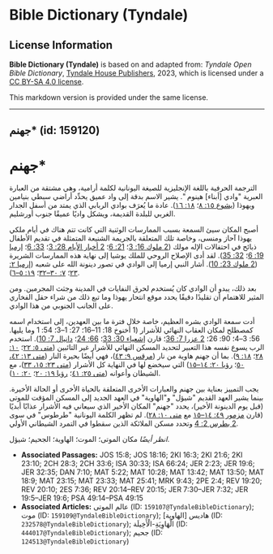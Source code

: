 # Bible Dictionary (Tyndale)

## License Information

**Bible Dictionary (Tyndale)** is based on and adapted from: _Tyndale Open Bible Dictionary_, [Tyndale House Publishers](https://tyndaleopenresources.com/), 2023, which is licensed under a [CC BY-SA 4.0 license](https://creativecommons.org/licenses/by-sa/4.0/legalcode.en).

This markdown version is provided under the same license.



--------------------------------

## جهنم* (id: 159120)

جهنم\*
======

الترجمة الحرفية باللغة الإنجليزية للصيغة اليونانية لكلمة أرامية، وهي مشتقة من العبارة العبرية "وادي \[أبناء] هينوم ". يشير الاسم بدقة إلى واد عميق يحدِّد أراضي سبطي بنيامين ويهوذا ([يشوع ١٥: ٨](https://ref.ly/Josh15:8)؛ [١٨: ١٦](https://ref.ly/Josh18:16)). عادة ما يُعرَف بوادي الربابي الذي يمتد من أسفل الجدار الغربي للبلدة القديمة، ويشكل واديًا عميقًا جنوب أورشليم.

أصبح المكان سيئ السمعة بسبب الممارسات الوثنية التي كانت تتم هناك في أيام ملكي يهوذا آحاز ومنسى، وخاصة تلك المتعلقة بالجريمة الشنيعة المتمثلة في تقديم الأطفال ذبائح في احتفالات الإله مولك ([2 ملوك 16: 3](https://ref.ly/2Kgs16:3)؛ [21: 6](https://ref.ly/2Kgs21:6)؛ [2 أخبار الأيام 28: 3](https://ref.ly/2Chr28:3)؛ [33: 6](https://ref.ly/2Chr33:6)؛ [إرميا 19: 6](https://ref.ly/Jer19:6)؛ [32: 35](https://ref.ly/Jer32:35)). لقد أدى الإصلاح الروحي للملك يوشيا إلى نهاية هذه الممارسات الشريرة ([2 ملوك 23: 10](https://ref.ly/2Kgs23:10)). أشار النبي إرميا إلى الوادي في تصور دينونة الله على شعبه ([إرميا ٢: ٢٣](https://ref.ly/Jer2:23)؛ [٧: ٣٠–٣٢](https://ref.ly/Jer7:30-Jer7:32)؛ [١٩: ٥–٦](https://ref.ly/Jer19:5-Jer19:6)).

بعد ذلك، يبدو أن الوادي كان يُستخدم لحرق النفايات في المدينة وجثث المجرمين. ومن المثير للاهتمام أن تقليدًا دقيقًا يحدد موقع انتحار يهوذا وما تبع ذلك من شراء حقل الفخاري على الجانب الجنوبي من هذا الوادي.

أدت سمعة الوادي بشره العظيم، خاصة خلال فترة ما بين العهدين، إلى استخدام اسمه كمصطلح لمكان العقاب النهائي للأشرار (1 أخنوخ 18: 11–16؛ 27: 1–3؛ 54: 1 وما يليها. 56: 3–4؛ 90: 26؛ [2 عزرا 7: 36](https://ref.ly/2Esd7:36)؛ قارن [إشعياء 30: 33](https://ref.ly/Isa30:33)؛ [66: 24](https://ref.ly/Isa66:24)؛ [دانيال 7: 10](https://ref.ly/Dan7:10)). استخدم الرب يسوع نفسه هذا التعبير لتحديد المسكن النهائي للأشرار غير التائبين ([متى ٥: ٢٢](https://ref.ly/Matt5:22)؛ [١٠: ٢٨](https://ref.ly/Matt10:28)؛ [١٨: ٩](https://ref.ly/Matt18:9)). بما أن جهنم هاوية من نار ([مرقس ٩: ٤٣](https://ref.ly/Mark9:43))، فهي أيضًا بحيرة النار ([متى ١٣: ٤٢، ٥٠](https://ref.ly/Matt13:42)؛ [رؤيا ٢٠: ١٤–١٥](https://ref.ly/Rev20:14-Rev20:15)) التي سيخضع لها في النهاية كل الأشرار ([متى ٢٣: ١٥، ٣٣](https://ref.ly/Matt23:15))، مع الشيطان وأعوانه ([متى ٢٥: ٤١](https://ref.ly/Matt25:41)؛ [رؤيا ١٩: ٢٠](https://ref.ly/Rev19:20)؛ [٢٠: ١٠](https://ref.ly/Rev20:10)).

يجب التمييز بعناية بين جهنم والعبارات الأخرى المتعلقة بالحياة الأخرى أو الحالة الأخيرة. بينما يشير العهد القديم "شيؤل" و"الهاوية" في العهد الجديد إلى المسكن المؤقت للموتى (قبل يوم الدينونة الأخير)، يحدد "جهنم" المكان الأخير الذي سيعاني فيه الأشرار عذابًا أبديًا (قارن [مزمور ٤٩: ١٤–١٥](https://ref.ly/Ps49:14-Ps49:15) مع [متى ١٠: ٢٨](https://ref.ly/Matt10:28)). لم تظهر الكلمة اليونانية "طرطوس" في سوى [2 بطرس 2: 4](https://ref.ly/2Pet2:4) وتحدد مسكن الملائكة الذين سقطوا في التمرد الشيطاني الأولي.

*انظر أيضًا* مكان الموتى؛ الموت؛ الهاوية؛ الجحيم؛ شيؤل.

* **Associated Passages:** JOS 15:8; JOS 18:16; 2KI 16:3; 2KI 21:6; 2KI 23:10; 2CH 28:3; 2CH 33:6; ISA 30:33; ISA 66:24; JER 2:23; JER 19:6; JER 32:35; DAN 7:10; MAT 5:22; MAT 10:28; MAT 13:42; MAT 13:50; MAT 18:9; MAT 23:15; MAT 23:33; MAT 25:41; MRK 9:43; 2PE 2:4; REV 19:20; REV 20:10; 2ES 7:36; REV 20:14–REV 20:15; JER 7:30–JER 7:32; JER 19:5–JER 19:6; PSA 49:14–PSA 49:15
* **Associated Articles:** عالم الموتى (ID: `159107@TyndaleBibleDictionary`); موت (ID: `159109@TyndaleBibleDictionary`); هاديس [الهاوية] (ID: `232578@TyndaleBibleDictionary`); الْهَاوِيَةِ-الْأَخِيلَة (ID: `444017@TyndaleBibleDictionary`); جحيم (ID: `124513@TyndaleBibleDictionary`)

